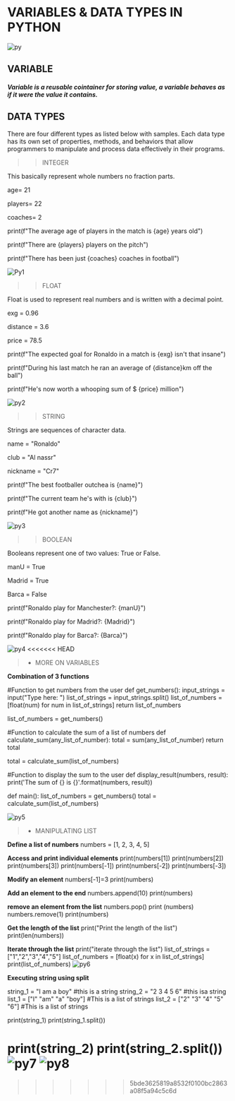# VARIABLES & DATA TYPES IN PYTHON





![py](./img.jpeg)


## VARIABLE

##### Variable is a reusable cointainer for storing value, a variable behaves as if it were the value it contains.

## DATA TYPES
 There are four different types as listed below with samples. Each data type has its own set of properties, methods, and behaviors that allow programmers to manipulate and process data effectively in their programs.



>>INTEGER
>
This basically represent whole numbers no fraction parts.

age= 21

players= 22

coaches= 2

print(f"The average age of players in the match is {age} years old")

print(f"There are {players} players on the pitch")

print(f"There has been just {coaches} coaches in football")

![Py1](02.png)


>>FLOAT
>
Float is used to represent real numbers and is written with a decimal point.

exg = 0.96

distance = 3.6

price = 78.5

print(f"The expected goal for Ronaldo in a match is {exg} isn't that insane")

print(f"During his last match he ran an average of {distance}km off the ball")

print(f"He's now worth a whooping sum of $ {price} million")

![py2](03.png)


>>STRING
>
Strings are sequences of character data. 

name = "Ronaldo"

club = "Al nassr"

nickname = "Cr7"

print(f"The best footballer outchea is {name}")

print(f"The current team he's with is {club}")

print(f"He got another name as {nickname}")

![py3](04.png)


>>BOOLEAN
>
Booleans represent one of two values: True or False.



manU = True

Madrid = True

Barca = False

print(f"Ronaldo play for Manchester?: {manU}")

print(f"Ronaldo play for Madrid?: {Madrid}")

print(f"Ronaldo play for Barca?: {Barca}")

![py4](05.png)
<<<<<<< HEAD


>+  MORE ON VARIABLES

**Combination of 3 functions**

   #Function to get numbers from the user
def get_numbers():
    input_strings = input("Type here: ")
    list_of_strings = input_strings.split()
    list_of_numbers = [float(num) for num in list_of_strings]
    return list_of_numbers

  list_of_numbers = get_numbers()

   #Function to calculate the sum of a list of numbers
def calculate_sum(any_list_of_number):
    total = sum(any_list_of_number)
    return total

total = calculate_sum(list_of_numbers)

  #Function to display the sum to the user
def display_result(numbers, result):
    print('The sum of {} is {}'.format(numbers, result))

def main():
list_of_numbers = get_numbers()
total = calculate_sum(list_of_numbers)
  
  ![py5](11.png)

>+ MANIPULATING LIST

**Define a list of numbers**
numbers = [1, 2, 3, 4, 5]
           
**Access and print individual elements**
print(numbers[1])
print(numbers[2])
print(numbers[3])
print(numbers[-1])
print(numbers[-2])
print(numbers[-3])
 
**Modify an element**
numbers[-1]=3
print(numbers)

**Add an element to the end**
numbers.append(10)
print(numbers)

**remove an element from the list**
numbers.pop()
print (numbers)
numbers.remove(1)
print(numbers)

**Get the length of the list**
print("Print the length of the list")
print(len(numbers))

**Iterate through the list**
print("iterate through the list")
list_of_strings = ["1","2","3","4","5"]
list_of_numbers = [float(x) for x in list_of_strings]
print(list_of_numbers)
![py6](ep401.png)

**Executing string using split**


string_1 = "I am a boy"                                  #this is a string
string_2 = "2 3 4 5 6"                                   #this isa string
list_1 = ["I" "am" "a" "boy"]                            #This is a list of strings
list_2 = ["2" "3" "4" "5" "6"]                           #This is a list of strings

print(string_1)
print(string_1.split())

print(string_2)
print(string_2.split())
![py7](ep502.png)
![py8](ep601.png)
=======
>>>>>>> 5bde3625819a8532f0100bc2863a08f5a94c5c6d

